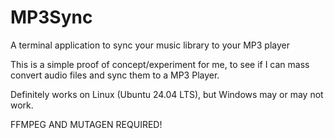 # MP3Sync
A terminal application to sync your music library to your MP3 player

This is a simple proof of concept/experiment for me, to see if I can mass convert audio files and sync them to a MP3 Player.

Definitely works on Linux (Ubuntu 24.04 LTS), but Windows may or may not work.

FFMPEG AND MUTAGEN REQUIRED!
